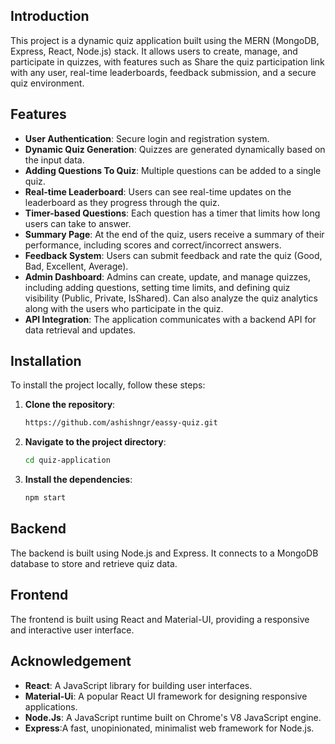 ## Introduction
This project is a dynamic quiz application built using the MERN (MongoDB, Express, React, Node.js) stack. It allows users to create, manage, and participate in quizzes, with features such as Share the quiz participation link with any user, real-time leaderboards, feedback submission, and a secure quiz environment.

## Features
- **User Authentication**: Secure login and registration system.
- **Dynamic Quiz Generation**: Quizzes are generated dynamically based on the input data.
- **Adding Questions To Quiz**: Multiple questions can be added to a single quiz. 
- **Real-time Leaderboard**: Users can see real-time updates on the leaderboard as they progress through the quiz.
- **Timer-based Questions**: Each question has a timer that limits how long users can take to answer.
- **Summary Page**: At the end of the quiz, users receive a summary of their performance, including scores and correct/incorrect answers.
- **Feedback System**: Users can submit feedback and rate the quiz (Good, Bad, Excellent, Average).
- **Admin Dashboard**: Admins can create, update, and manage quizzes, including adding questions, setting time limits, and defining quiz visibility (Public, Private, IsShared). Can also analyze the quiz analytics along with the users who participate in the quiz.
- **API Integration**: The application communicates with a backend API for data retrieval and updates.

## Installation
To install the project locally, follow these steps:

1. **Clone the repository**:
   ```bash
   https://github.com/ashishngr/eassy-quiz.git
2. **Navigate to the project directory**:
   ```bash
   cd quiz-application
3. **Install the dependencies**:
   ```bash
   npm start
## Backend
The backend is built using Node.js and Express. It connects to a MongoDB database to store and retrieve quiz data.
## Frontend 
The frontend is built using React and Material-UI, providing a responsive and interactive user interface.
## Acknowledgement 
- **React**: A JavaScript library for building user interfaces.
- **Material-Ui**: A popular React UI framework for designing responsive applications.
- **Node.Js**: A JavaScript runtime built on Chrome's V8 JavaScript engine.
- **Express**:A fast, unopinionated, minimalist web framework for Node.js.
  
